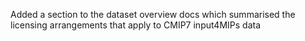 Added a section to the dataset overview docs which summarised the licensing arrangements that apply to CMIP7 input4MIPs data
